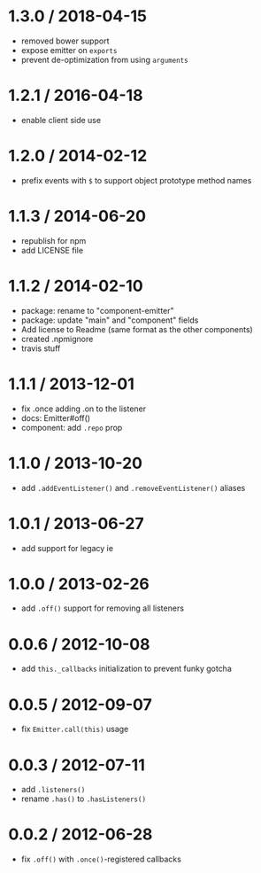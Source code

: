 <h1 id="1.3.0-%2F-2018-04-15">1.3.0 / 2018-04-15</h1>

<ul>
<li>removed bower support</li>
<li>expose emitter on <code>exports</code></li>
<li>prevent de-optimization from using <code>arguments</code></li>
</ul>

<h1 id="1.2.1-%2F-2016-04-18">1.2.1 / 2016-04-18</h1>

<ul>
<li>enable client side use</li>
</ul>

<h1 id="1.2.0-%2F-2014-02-12">1.2.0 / 2014-02-12</h1>

<ul>
<li>prefix events with <code>$</code> to support object prototype method names</li>
</ul>

<h1 id="1.1.3-%2F-2014-06-20">1.1.3 / 2014-06-20</h1>

<ul>
<li>republish for npm</li>
<li>add LICENSE file</li>
</ul>

<h1 id="1.1.2-%2F-2014-02-10">1.1.2 / 2014-02-10</h1>

<ul>
<li>package: rename to "component-emitter"</li>
<li>package: update "main" and "component" fields</li>
<li>Add license to Readme (same format as the other components)</li>
<li>created .npmignore</li>
<li>travis stuff</li>
</ul>

<h1 id="1.1.1-%2F-2013-12-01">1.1.1 / 2013-12-01</h1>

<ul>
<li>fix .once adding .on to the listener</li>
<li>docs: Emitter#off()</li>
<li>component: add <code>.repo</code> prop</li>
</ul>

<h1 id="1.1.0-%2F-2013-10-20">1.1.0 / 2013-10-20</h1>

<ul>
<li>add <code>.addEventListener()</code> and <code>.removeEventListener()</code> aliases</li>
</ul>

<h1 id="1.0.1-%2F-2013-06-27">1.0.1 / 2013-06-27</h1>

<ul>
<li>add support for legacy ie</li>
</ul>

<h1 id="1.0.0-%2F-2013-02-26">1.0.0 / 2013-02-26</h1>

<ul>
<li>add <code>.off()</code> support for removing all listeners</li>
</ul>

<h1 id="0.0.6-%2F-2012-10-08">0.0.6 / 2012-10-08</h1>

<ul>
<li>add <code>this._callbacks</code> initialization to prevent funky gotcha</li>
</ul>

<h1 id="0.0.5-%2F-2012-09-07">0.0.5 / 2012-09-07</h1>

<ul>
<li>fix <code>Emitter.call(this)</code> usage</li>
</ul>

<h1 id="0.0.3-%2F-2012-07-11">0.0.3 / 2012-07-11</h1>

<ul>
<li>add <code>.listeners()</code></li>
<li>rename <code>.has()</code> to <code>.hasListeners()</code></li>
</ul>

<h1 id="0.0.2-%2F-2012-06-28">0.0.2 / 2012-06-28</h1>

<ul>
<li>fix <code>.off()</code> with <code>.once()</code>-registered callbacks</li>
</ul>
